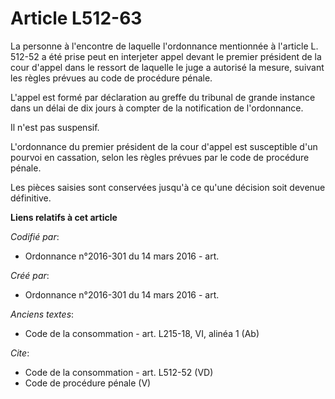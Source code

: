 # Article L512-63

La personne à l'encontre de laquelle l'ordonnance mentionnée à l'article L. 512-52 a été prise peut en interjeter appel
devant le premier président de la cour d'appel dans le ressort de laquelle le juge a autorisé la mesure, suivant les règles
prévues au code de procédure pénale. 

L'appel est formé par déclaration au greffe du tribunal de grande instance dans un délai de dix jours à compter de la
notification de l'ordonnance. 

Il n'est pas suspensif. 

L'ordonnance du premier président de la cour d'appel est susceptible d'un pourvoi en cassation, selon les règles prévues par
le code de procédure pénale. 

Les pièces saisies sont conservées jusqu'à ce qu'une décision soit devenue définitive.

**Liens relatifs à cet article**

_Codifié par_:

  - Ordonnance n°2016-301 du 14 mars 2016 - art.

_Créé par_:

  - Ordonnance n°2016-301 du 14 mars 2016 - art.

_Anciens textes_:

  - Code de la consommation - art. L215-18, VI, alinéa 1 (Ab)

_Cite_:

  - Code de la consommation - art. L512-52 (VD)
  - Code de procédure pénale (V)
